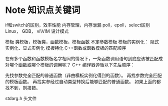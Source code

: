 # Note 知识点关键词
if和switch的区别，效率性能
内存管理，内存泄漏
poll，epoll，select区别
Linux， GDB， vi\VIM
设计模式

模板
类模板，模板类，函数模板，模板函数
不定参数模板
模板的实例化： 隐式实例化、显式实例化
模板特化
C++函数或函数模板的匹配顺序

在有多个函数和函数模板名字相同的情况下，一条函数调用语句到底应该被匹配成对哪个函数或哪个模板的调用呢？ C++ 编译器遵循以下先后顺序：

先找参数完全匹配的普通函数（非由模板实例化得到的函数）。
再找参数完全匹配的模板函数。
再找实参经过自动类型转换后能够匹配的普通函数。
如果上面的都找不到，则报错。

stdarg.h 头文件
